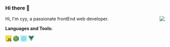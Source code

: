 ### Hi there 👋
<img align="right" src="https://github-readme-stats.vercel.app/api?username=cyyjs&show_icons=true&hide_title=true&theme=radical" />

Hi, I'm cyy, a passionate  frontEnd web developer.

**Languages and Tools:**

<img height="20" src="./assets/javascript.jpeg"> <img height="20" src="./assets/nodejs.png"> <img height="20" src="./assets/electron.png"> <img height="20" src="./assets/vue.png">
<!--img align="right" src="https://github-readme-stats.vercel.app/api/top-langs/?username=cyyjs&layout=compact&theme=radical" /-->
